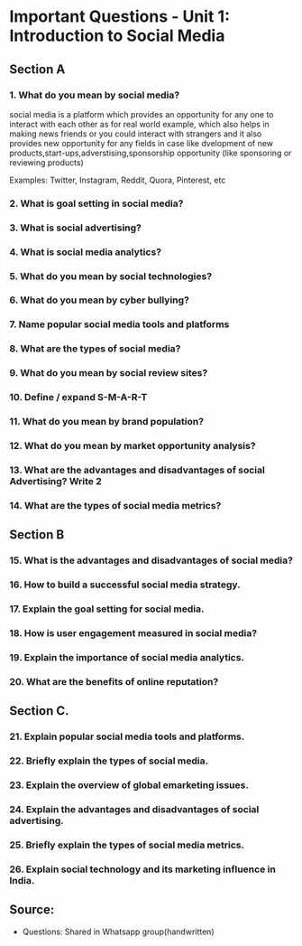 # Important Questions - Unit 1: Introduction to Social Media

## Section A

### 1. What do you mean by social media?
social media is a platform which provides an opportunity for any one to interact with each other as for real world example, which also helps in making news friends or you could interact with strangers and it 
 also provides new opportunity for any fields in case like dvelopment of new products,start-ups,adverstising,sponsorship opportunity (like sponsoring or reviewing products)

 Examples: Twitter, Instagram, Reddit, Quora, Pinterest, etc
### 2. What is goal setting in social media?

### 3. What is social advertising?

### 4. What is social media analytics?

### 5. What do you mean by social technologies?

### 6. What do you mean by cyber bullying?

### 7. Name popular social media tools and platforms

### 8. What are the types of social media?

### 9. What do you mean by social review sites?

### 10. Define / expand S-M-A-R-T

### 11. What do you mean by brand population?

### 12. What do you mean by market opportunity analysis?

### 13. What are the advantages and disadvantages of social Advertising? Write 2

### 14. What are the types of social media metrics?

## Section B

### 15. What is the advantages and disadvantages of social media?

### 16. How to build a successful social media strategy.

### 17. Explain the goal setting for social media.

### 18. How is user engagement measured in social media?

### 19. Explain the importance of social media analytics.

### 20. What are the benefits of online reputation?

## Section C.

### 21. Explain popular social media tools and platforms.

### 22. Briefly explain the types of social media.

### 23. Explain the overview of global emarketing issues.

### 24. Explain the advantages and disadvantages of social advertising.

### 25. Briefly explain the types of social media metrics.

### 26. Explain social technology and its marketing influence in India.

## Source:
- Questions: Shared in Whatsapp group(handwritten)